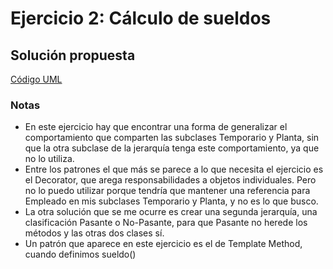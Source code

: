 # Ejercicio 2: Cálculo de sueldos
## Solución propuesta
[Código UML](./source.uml)
### Notas
- En este ejercicio hay que encontrar una forma de generalizar el comportamiento que comparten las subclases Temporario y Planta, sin que la otra subclase de la jerarquía tenga este comportamiento, ya que no lo utiliza.
- Entre los patrones el que más se parece a lo que necesita el ejercicio es el Decorator, que arega responsabilidades a objetos individuales. Pero no lo puedo utilizar porque tendría que mantener una referencia para Empleado en mis subclases Temporario y Planta, y no es lo que busco.
- La otra solución que se me ocurre es crear una segunda jerarquía, una clasificación Pasante o No-Pasante, para que Pasante no herede los métodos y las otras dos clases sí.
- Un patrón que aparece en este ejercicio es el de Template Method, cuando definimos sueldo()
